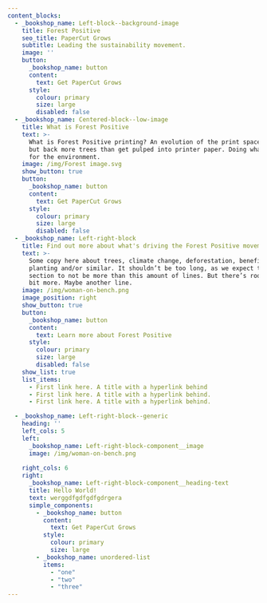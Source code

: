 ```yaml
---
content_blocks:
  - _bookshop_name: Left-block--background-image
    title: Forest Positive
    seo_title: PaperCut Grows
    subtitle: Leading the sustainability movement.
    image: ''
    button:
      _bookshop_name: button
      content:
        text: Get PaperCut Grows
      style:
        colour: primary
        size: large
        disabled: false
  - _bookshop_name: Centered-block--low-image
    title: What is Forest Positive
    text: >-
      What is Forest Positive printing? An evolution of the print space, putting
      but back more trees than get pulped into printer paper. Doing what’s right
      for the environment.
    image: /img/Forest image.svg
    show_button: true
    button:
      _bookshop_name: button
      content:
        text: Get PaperCut Grows
      style:
        colour: primary
        size: large
        disabled: false
  - _bookshop_name: Left-right-block
    title: Find out more about what's driving the Forest Positive movement
    text: >-
      Some copy here about trees, climate change, deforestation, benefits of
      planting and/or similar. It shouldn’t be too long, as we expect this
      section to not be more than this amount of lines. But there’s room for a
      bit more. Maybe another line.
    image: /img/woman-on-bench.png
    image_position: right
    show_button: true
    button:
      _bookshop_name: button
      content:
        text: Learn more about Forest Positive
      style:
        colour: primary
        size: large
        disabled: false
    show_list: true
    list_items:
      - First link here. A title with a hyperlink behind
      - First link here. A title with a hyperlink behind.
      - First link here. A title with a hyperlink behind.

  - _bookshop_name: Left-right-block--generic
    heading: ''
    left_cols: 5
    left:
      _bookshop_name: Left-right-block-component__image
      image: /img/woman-on-bench.png
    
    right_cols: 6
    right:
      _bookshop_name: Left-right-block-component__heading-text
      title: Hello World!
      text: werggdfgdfgdfgdrgera
      simple_components:
        - _bookshop_name: button
          content:
            text: Get PaperCut Grows
          style:
            colour: primary
            size: large
        - _bookshop_name: unordered-list
          items:  
            - "one"
            - "two"
            - "three"
---
```

